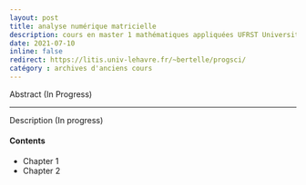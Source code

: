 ```yaml
---
layout: post
title: analyse numérique matricielle
description: cours en master 1 mathématiques appliquées UFRST Université Le Havre Normandie
date: 2021-07-10
inline: false
redirect: https://litis.univ-lehavre.fr/~bertelle/progsci/
catégory : archives d'anciens cours
---
```


Abstract (In Progress)

***

Description (In progress)

#### Contents
* Chapter 1
* Chapter 2 
